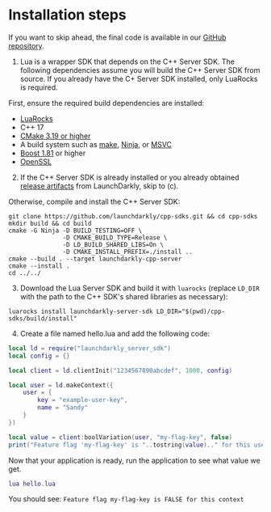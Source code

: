 # Installation steps
If you want to skip ahead, the final code is available in our [GitHub repository](https://github.com/launchdarkly/lua-server-sdk/tree/main/examples/hello-lua-server).

1. Lua is a wrapper SDK that depends on the C++ Server SDK. The following dependencies assume you will build the C++ Server SDK from source. If you already have the C+ Server SDK installed, only LuaRocks is required.

First, ensure the required build dependencies are installed:
- [LuaRocks](https://luarocks.org/)
- C++ 17
- [CMake 3.19 or higher](https://cmake.org/)
- A build system such as [make](https://www.gnu.org/software/make/manual/make.html), [Ninja](https://ninja-build.org/), or [MSVC](https://visualstudio.microsoft.com/)
- [Boost 1.81](https://www.boost.org/) or higher
- [OpenSSL](https://www.openssl.org/)

2. If the C++ Server SDK is already installed or you already obtained [release artifacts](https://github.com/launchdarkly/cpp-sdks/releases?q=%22launchdarkly-cpp-server%22) from LaunchDarkly, skip to (c).

Otherwise, compile and install the C++ Server SDK:
```shell
git clone https://github.com/launchdarkly/cpp-sdks.git && cd cpp-sdks
mkdir build && cd build
cmake -G Ninja -D BUILD_TESTING=OFF \
               -D CMAKE_BUILD_TYPE=Release \
               -D LD_BUILD_SHARED_LIBS=On \
               -D CMAKE_INSTALL_PREFIX=./install ..
cmake --build . --target launchdarkly-cpp-server
cmake --install .
cd ../../
```

3. Download the Lua Server SDK and build it with `luarocks` (replace `LD_DIR` with the path to the C++ SDK's shared libraries as necessary):
```shell
luarocks install launchdarkly-server-sdk LD_DIR="$(pwd)/cpp-sdks/build/install"
```

4. Create a file named hello.lua and add the following code:
```lua
local ld = require("launchdarkly_server_sdk")
local config = {}

local client = ld.clientInit("1234567890abcdef", 1000, config)

local user = ld.makeContext({
    user = {
        key = "example-user-key",
        name = "Sandy"
    }
})

local value = client:boolVariation(user, "my-flag-key", false)
print("Feature flag 'my-flag-key' is "..tostring(value).." for this user context")
```

Now that your application is ready, run the application to see what value we get.
```lua
lua hello.lua
```

You should see:
`Feature flag my-flag-key is FALSE for this context`